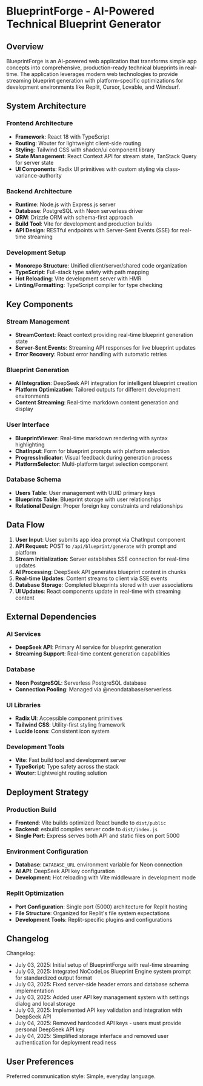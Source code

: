 # BlueprintForge - AI-Powered Technical Blueprint Generator

## Overview

BlueprintForge is an AI-powered web application that transforms simple app concepts into comprehensive, production-ready technical blueprints in real-time. The application leverages modern web technologies to provide streaming blueprint generation with platform-specific optimizations for development environments like Replit, Cursor, Lovable, and Windsurf.

## System Architecture

### Frontend Architecture
- **Framework**: React 18 with TypeScript
- **Routing**: Wouter for lightweight client-side routing
- **Styling**: Tailwind CSS with shadcn/ui component library
- **State Management**: React Context API for stream state, TanStack Query for server state
- **UI Components**: Radix UI primitives with custom styling via class-variance-authority

### Backend Architecture
- **Runtime**: Node.js with Express.js server
- **Database**: PostgreSQL with Neon serverless driver
- **ORM**: Drizzle ORM with schema-first approach
- **Build Tool**: Vite for development and production builds
- **API Design**: RESTful endpoints with Server-Sent Events (SSE) for real-time streaming

### Development Setup
- **Monorepo Structure**: Unified client/server/shared code organization
- **TypeScript**: Full-stack type safety with path mapping
- **Hot Reloading**: Vite development server with HMR
- **Linting/Formatting**: TypeScript compiler for type checking

## Key Components

### Stream Management
- **StreamContext**: React context providing real-time blueprint generation state
- **Server-Sent Events**: Streaming API responses for live blueprint updates
- **Error Recovery**: Robust error handling with automatic retries

### Blueprint Generation
- **AI Integration**: DeepSeek API integration for intelligent blueprint creation
- **Platform Optimization**: Tailored outputs for different development environments
- **Content Streaming**: Real-time markdown content generation and display

### User Interface
- **BlueprintViewer**: Real-time markdown rendering with syntax highlighting
- **ChatInput**: Form for blueprint prompts with platform selection
- **ProgressIndicator**: Visual feedback during generation process
- **PlatformSelector**: Multi-platform target selection component

### Database Schema
- **Users Table**: User management with UUID primary keys
- **Blueprints Table**: Blueprint storage with user relationships
- **Relational Design**: Proper foreign key constraints and relationships

## Data Flow

1. **User Input**: User submits app idea prompt via ChatInput component
2. **API Request**: POST to `/api/blueprint/generate` with prompt and platform
3. **Stream Initialization**: Server establishes SSE connection for real-time updates
4. **AI Processing**: DeepSeek API generates blueprint content in chunks
5. **Real-time Updates**: Content streams to client via SSE events
6. **Database Storage**: Completed blueprints stored with user associations
7. **UI Updates**: React components update in real-time with streaming content

## External Dependencies

### AI Services
- **DeepSeek API**: Primary AI service for blueprint generation
- **Streaming Support**: Real-time content generation capabilities

### Database
- **Neon PostgreSQL**: Serverless PostgreSQL database
- **Connection Pooling**: Managed via @neondatabase/serverless

### UI Libraries
- **Radix UI**: Accessible component primitives
- **Tailwind CSS**: Utility-first styling framework
- **Lucide Icons**: Consistent icon system

### Development Tools
- **Vite**: Fast build tool and development server
- **TypeScript**: Type safety across the stack
- **Wouter**: Lightweight routing solution

## Deployment Strategy

### Production Build
- **Frontend**: Vite builds optimized React bundle to `dist/public`
- **Backend**: esbuild compiles server code to `dist/index.js`
- **Single Port**: Express serves both API and static files on port 5000

### Environment Configuration
- **Database**: `DATABASE_URL` environment variable for Neon connection
- **AI API**: DeepSeek API key configuration
- **Development**: Hot reloading with Vite middleware in development mode

### Replit Optimization
- **Port Configuration**: Single port (5000) architecture for Replit hosting
- **File Structure**: Organized for Replit's file system expectations
- **Development Tools**: Replit-specific plugins and configurations

## Changelog

Changelog:
- July 03, 2025: Initial setup of BlueprintForge with real-time streaming
- July 03, 2025: Integrated NoCodeLos Blueprint Engine system prompt for standardized output format
- July 03, 2025: Fixed server-side header errors and database schema implementation
- July 03, 2025: Added user API key management system with settings dialog and local storage
- July 03, 2025: Implemented API key validation and integration with DeepSeek API
- July 04, 2025: Removed hardcoded API keys - users must provide personal DeepSeek API key
- July 04, 2025: Simplified storage interface and removed user authentication for deployment readiness

## User Preferences

Preferred communication style: Simple, everyday language.